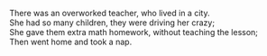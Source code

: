 There was an overworked teacher, who lived in a city.  
She had so many children, they were driving her crazy;  
She gave them extra math homework, without teaching the lesson;  
Then went home and took a nap.  
